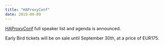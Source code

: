 ```yaml
---
title: "HAProxyConf"
date: 2019-09-09
---
```

[HAProxyConf](http://haproxyconf.com/) full speaker list and agenda is announced.

Early Bird tickets will be on sale until September 30th, at a price of EUR175.
